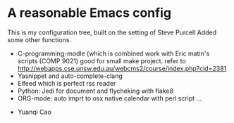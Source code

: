# A reasonable Emacs config

This is my configuration tree, built on the setting of Steve Purcell
Added some other functions.

* C-programming-modle (which is combined work with Eric matin's scripts (COMP 9021)
good for small make project.
refer to http://webapps.cse.unsw.edu.au/webcms2/course/index.php?cid=2381
* Yasnippet and auto-complete-clang
* Elfeed which is perfect rss reader
* Python: Jedi for document and flycheking with flake8
* ORG-mode: auto imprt to osx native calendar with perl script
...


- Yuanqi Cao
